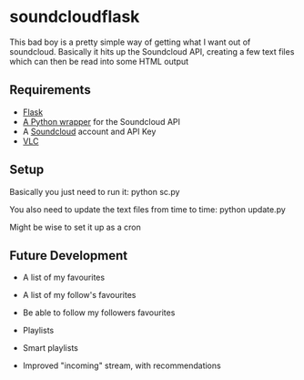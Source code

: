 soundcloudflask
===============

This bad boy is a pretty simple way of getting what I want out of soundcloud. Basically it hits up the Soundcloud API, creating a few text files which can then be read into some HTML output


Requirements
------------

* [Flask](http://flask.pocoo.org/)
* [A Python wrapper](https://github.com/soundcloud/soundcloud-python) for the Soundcloud API
* A [Soundcloud](https://developers.soundcloud.com/) account and API Key
* [VLC](http://www.videolan.org/vlc/index.html)

Setup
-----

Basically you just need to run it: python sc.py

You also need to update the text files from time to time: python update.py

Might be wise to set it up as a cron

Future Development
------------------

* A list of my favourites
* A list of my follow's favourites
* Be able to follow my followers favourites

* Playlists
* Smart playlists
* Improved "incoming" stream, with recommendations
